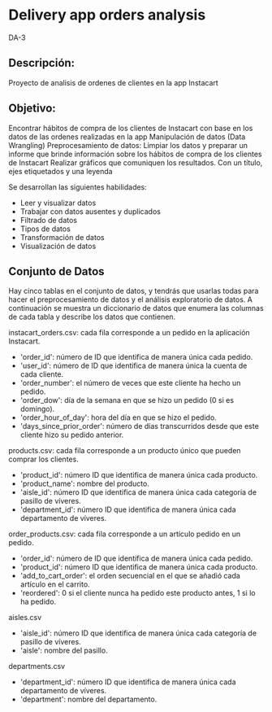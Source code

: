 # Delivery app orders analysis

DA-3
## Descripción:
Proyecto de analisis de ordenes de clientes en la app Instacart

## Objetivo:
Encontrar hábitos de compra de los clientes de Instacart con base en los datos de las ordenes realizadas en la app
Manipulación de datos (Data Wrangling)
Preprocesamiento de datos: Limpiar los datos y preparar un informe que brinde información sobre los hábitos de compra de los clientes de Instacart
Realizar gráficos que comuniquen los resultados. Con un título, ejes etiquetados y una leyenda

Se desarrollan las siguientes habilidades:
- Leer y visualizar datos
- Trabajar con datos ausentes y duplicados
- Filtrado de datos
- Tipos de datos
- Transformación de datos
- Visualización de datos

## Conjunto de Datos

Hay cinco tablas en el conjunto de datos, y tendrás que usarlas todas para hacer el preprocesamiento de datos y el análisis exploratorio de datos. A continuación se muestra un diccionario de datos que enumera las columnas de cada tabla y describe los datos que contienen.

instacart_orders.csv: cada fila corresponde a un pedido en la aplicación Instacart.
- 'order_id': número de ID que identifica de manera única cada pedido.
- 'user_id': número de ID que identifica de manera única la cuenta de cada cliente.
- 'order_number': el número de veces que este cliente ha hecho un pedido.
- 'order_dow': día de la semana en que se hizo un pedido (0 si es domingo).
- 'order_hour_of_day': hora del día en que se hizo el pedido.
- 'days_since_prior_order': número de días transcurridos desde que este cliente hizo su pedido anterior.

products.csv: cada fila corresponde a un producto único que pueden comprar los clientes.
- 'product_id': número ID que identifica de manera única cada producto.
- 'product_name': nombre del producto.
- 'aisle_id': número ID que identifica de manera única cada categoría de pasillo de víveres.
- 'department_id': número ID que identifica de manera única cada departamento de víveres.

order_products.csv: cada fila corresponde a un artículo pedido en un pedido.
- 'order_id': número de ID que identifica de manera única cada pedido.
- 'product_id': número ID que identifica de manera única cada producto.
- 'add_to_cart_order': el orden secuencial en el que se añadió cada artículo en el carrito.
- 'reordered': 0 si el cliente nunca ha pedido este producto antes, 1 si lo ha pedido.

aisles.csv
- 'aisle_id': número ID que identifica de manera única cada categoría de pasillo de víveres.
- 'aisle': nombre del pasillo.

departments.csv
- 'department_id': número ID que identifica de manera única cada departamento de víveres.
- 'department': nombre del departamento.

